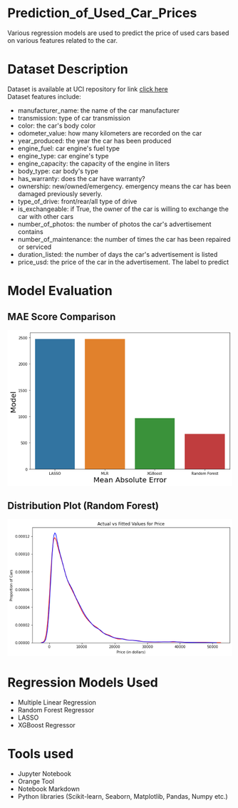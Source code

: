 # Prediction_of_Used_Car_Prices
Various regression models are used to predict the price of used cars based on various features related to the car.
# Dataset Description
Dataset is available at UCI repository for link [click here](https://github.com/rihal-om/rihal-challenges/tree/main/data_science) <br/> 
Dataset features include:
* manufacturer_name: the name of the car manufacturer
* transmission: type of car transmission
* color: the car's body color
* odometer_value: how many kilometers are recorded on the car
* year_produced: the year the car has been produced
* engine_fuel: car engine's fuel type
* engine_type: car engine's type
* engine_capacity: the capacity of the engine in liters
* body_type: car body's type
* has_warranty: does the car have warranty?
* ownership: new/owned/emergency. emergency means the car has been damaged previously severly.
* type_of_drive: front/rear/all type of drive
* is_exchangeable: if True, the owner of the car is willing to exchange the car with other cars
* number_of_photos: the number of photos the car's advertisement contains
* number_of_maintenance: the number of times the car has been repaired or serviced
* duration_listed: the number of days the car's advertisement is listed
* price_usd: the price of the car in the advertisement. The label to predict
# Model Evaluation
## MAE Score Comparison
![mae](imgs/mae_score.png) </br>
## Distribution Plot (Random Forest)
![plot](imgs/Dplot_RF.png)
# Regression Models Used
* Multiple Linear Regression
* Random Forest Regressor
* LASSO
* XGBoost Regressor
# Tools used
* Jupyter Notebook
* Orange Tool
* Notebook Markdown
* Python libraries (Scikit-learn, Seaborn, Matplotlib, Pandas, Numpy etc.)
